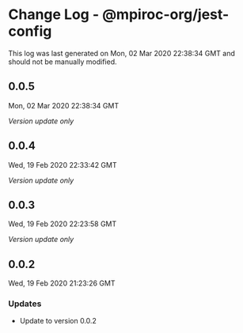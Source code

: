 # Change Log - @mpiroc-org/jest-config

This log was last generated on Mon, 02 Mar 2020 22:38:34 GMT and should not be manually modified.

## 0.0.5
Mon, 02 Mar 2020 22:38:34 GMT

*Version update only*

## 0.0.4
Wed, 19 Feb 2020 22:33:42 GMT

*Version update only*

## 0.0.3
Wed, 19 Feb 2020 22:23:58 GMT

*Version update only*

## 0.0.2
Wed, 19 Feb 2020 21:23:26 GMT

### Updates

- Update to version 0.0.2

